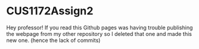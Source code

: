 # CUS1172Assign2
Hey professor! If you read this Github pages was having trouble publishing the webpage from my other repository so I deleted that one and made this new one.
(hence the lack of commits)
